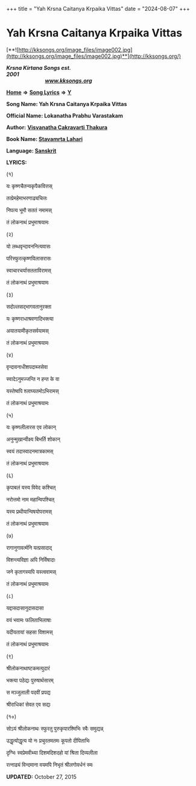 +++
title = "Yah Krsna Caitanya Krpaika Vittas"
date = "2024-08-07"
+++

# Yah Krsna Caitanya Krpaika Vittas
[**![http://kksongs.org/image_files/image002.jpg](http://kksongs.org/image_files/image002.jpg)**](http://kksongs.org/)

**_Krsna Kirtana Songs est. 2001_**                                                                                                                                                 **_www.kksongs.org_**

[**Home**](http://kksongs.org/) **⇒** [**Song Lyrics**](http://kksongs.org/lyrics.html) **⇒** [**Y**](http://kksongs.org/songs/song_y.html)

**Song Name: Yah Krsna Caitanya Krpaika Vittas**

**Official Name: Lokanatha Prabhu Varastakam**

**Author:** [**Visvanatha Cakravarti Thakura**](http://kksongs.org/authors/list/vct.html)

**Book Name: [Stavamrta Lahari](http://kksongs.org/authors/literature/stavamrta_lahari.html)**

**Language: [Sanskrit](http://kksongs.org/language/list/sanskrit.html)**

**LYRICS:**

(१)

यः कृष्णचैतन्यकृपैकवित्तस्

तत्प्रेमहेमाभरणाढ्यचित्तः

निपत्य भूमौ सततं नमामस्

तं लोकनाथं प्रभुमाश्रयामः

(२)

यो लब्धवृन्दावननित्यवासः

परिस्फुरत्कृष्णविलासरासः

स्वाचारचर्यासतताविरामस्

तं लोकनाथं प्रभुमाश्रयामः

(३)

सदोल्लसद्भागवतानुरक्ता

यः कृष्णराधाश्रवणादिभक्त्या

अयातयामीकृतसर्वयामस्

तं लोकनाथं प्रभुमाश्रयामः

(४)

वृन्दावनाधीशपदाब्जसेवा

स्वादेऽनुमज्जन्ति न हन्त के वा

यस्तेष्वपि श्लाघ्यतमोऽभिरामस्

तं लोकनाथं प्रभुमाश्रयामः

(५)

यः कृष्णलीलारस एव लोकान्

अनुन्मुखान्वीक्ष्य बिभर्ति शोकान्

स्वयं तदास्वादनमात्रकामस्

तं लोकनाथं प्रभुमाश्रयामः

(६)

कृपाबलं यस्य विवेद कश्चित्

नरोत्तमो नाम महान्विपश्चित्

यस्य प्रथीयान्विषयोपरामस्

तं लोकनाथं प्रभुमाश्रयामः

(७)

रागानुगावर्त्मनि यत्प्रसादाद्

विशन्त्यविज्ञा अपि निर्विषादाः

जने कृतागस्यपि यस्त्ववामस्

तं लोकनाथं प्रभुमाश्रयामः

(८)

यद्दासदासानुदासदासा

वयं भवामः फलिताभिलाषाः

यदीयतायां सहसा विशामस्

तं लोकनाथं प्रभुमाश्रयामः

(९)

श्रीलोकनाथाष्टकमत्युदारं

भक्त्या पठेद्यः पुरुषार्थसारम्

स मञ्जुलाली पदवीं प्रपद्य

श्रीराधिकां सेवत एव सद्यः

(१०)

सोऽयं श्रीलोकनाथः स्फुरतु पुरुकृपारश्मिभिः स्वैः समुद्यन्न्

उद्धृत्योद्धृत्य यो नः प्रचुरतमतमः कूपतो दीपिताभिः

दृग्भिः स्वप्रेमवीथ्या दिशमदिशदहो यां श्रिता दिव्यलीला

रत्नाढ्यं विन्दमाना वयमपि निभृतं श्रीलगोवर्धनं स्मः 

**UPDATED:** October 27, 2015